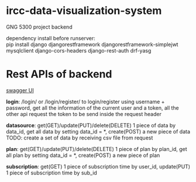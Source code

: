# ircc-data-visualization-system  
GNG 5300 project backend  

dependency install before runserver:  
pip install django djangorestframework djangorestframework-simplejwt mysqlclient django-cors-headers django-rest-auth drf-yasg

# Rest APIs of backend  
[swagger UI](https://irccdjangowebapp.azurewebsites.net/swagger/)

**login**: /login/ or /login/register/ to login/register using username + password, get all the information of the current user and a token, all the other api request the token to be send inside the request header  

**datasource**: get(GET)/update(PUT)/delete(DELETE) 1 piece of data by data_id, get all data by setting data_id = *, create(POST) a new piece of data  
TODO: create a set of data by receiving csv file from request  

**plan**: get(GET)/update(PUT)/delete(DELETE) 1 piece of plan by plan_id, get all plan by setting data_id = *, create(POST) a new piece of plan  

**subscription**: get(GET) 1 piece of subscription time by user_id, update(PUT) 1 piece of subscription time by sub_id  
